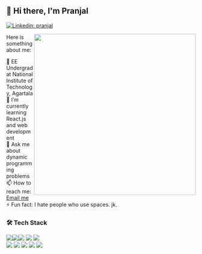 ## 👋 Hi there, I'm Pranjal
[![Linkedin: pranjal](https://img.shields.io/badge/-Pranjal-blue?style=flat-square&logo=Linkedin&logoColor=white&link=https://www.linkedin.com/in/pranjal-piyush-5485131a9/?originalSubdomain=in)](https://www.linkedin.com/in/pranjal-piyush-5485131a9/?originalSubdomain=in)

<img align="right" width="430px" src="https://media.giphy.com/media/ZVik7pBtu9dNS/giphy.gif">

Here is something about me:

🏫 EE Undergrad at National Institute of Technology, Agartala<br/>
🌱 I’m currently learning React.js and web development<br/>
💬 Ask me about dynamic programming problems<br/>
📫 How to reach me: [Email me](mailto:pranjal18859@gmail.com) <br/>
⚡ Fun fact: I hate people who use spaces. jk.



### 🛠 Tech Stack

<img src="https://img.shields.io/badge/-C%20&%20C++-659ad2?style=flat&logo=c%2B%2B&logoColor=ffffff"><img src = "https://img.shields.io/badge/-HTML5-E34F26?style=flat&logo=html5&logoColor=white"><img src = "https://img.shields.io/badge/-CSS3-1572B6?style=flat&logo=css3&logoColor=white">
<img src="https://img.shields.io/badge/-JavaScript-eed718?style=flat&logo=javascript&logoColor=ffffff"> <img src="https://img.shields.io/badge/-React-000000?style=flat&logo=react&logoColor=00c8ff"> <br/>
<img src="http://img.shields.io/badge/-Git-F1502F?style=flat&logo=git&logoColor=FFFFFF">
<img src="http://img.shields.io/badge/-Github-000000?style=flat&logo=github&logoColor=FFFFFF">
<img src="http://img.shields.io/badge/-VS%20Code-007ACC?style=flat&logo=visual%20studio%20code&logoColor=white">
<img src="http://img.shields.io/badge/-Heroku-430098?style=flat&logo=heroku&logoColor=white">
<img src="http://img.shields.io/badge/-Vercel-black?style=flat&logo=vercel&logoColor=white">
